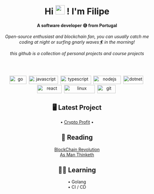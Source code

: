 <h1 align="center">Hi <img src="https://media.giphy.com/media/hvRJCLFzcasrR4ia7z/giphy.gif" width="30px"> ! I'm Filipe</h1>
<h4 align="center">A software developer 😅 from Portugal</h4>
  
<h6 align="center"> 
  Open-source enthusiast and blockchain fan, you can usually catch me coding at night or surfing gnarly waves🏄 in the morning! 
  
  this github is a collection of personal projects and course projects

</h6>

<br>

<p align="center"> 
  <img src="https://img.shields.io/badge/Go-00ADD8?style=for-the-badge&logo=go&logoColor=white" alt="go" width="55" height="27"/>&nbsp;
  <img src="https://img.shields.io/badge/JavaScript-F7DF1E?style=for-the-badge&logo=javascript&logoColor=black" alt="javascript" width="95" height="27"/>&nbsp;
  <img src="https://img.shields.io/badge/TypeScript-007ACC?style=for-the-badge&logo=typescript&logoColor=white" alt="typescript" width="100" height="27"/>&nbsp;
  <img src="https://img.shields.io/badge/Node.js-43853D?style=for-the-badge&logo=node.js&logoColor=white" alt="nodejs" width="90" height="27"/>&nbsp;
  <img src="https://img.shields.io/badge/.NET-5C2D91?style=for-the-badge&logo=.net&logoColor=white" alt="dotnet" width="65" height="27"/>&nbsp;
  <img src="https://img.shields.io/badge/React-20232A?style=for-the-badge&logo=react&logoColor=61DAFB" alt="react" width="80" height="27"/>&nbsp;
  <img src="https://img.shields.io/badge/Arch_Linux-1793D1?style=for-the-badge&logo=arch-linux&logoColor=white" alt="linux" width="100" height="27"/>&nbsp;
  <img src="https://img.shields.io/badge/git-C13416?style=for-the-badge&logo=git&logoColor=white" alt="git" width="60" height="27"/>&nbsp;
</p>

<h2 align="center">🖥️ Latest Project</h3>


<p align="center">
   • <a href="https://github.com/fcancelinha/crypto-profit">Crypto Profit</a> •
</p>


<h2 align="center">🔖 Reading </h3>

<p align="center">
   <a align="center" href="https://www.goodreads.com/book/show/25894041-blockchain-revolution">BlockChain Revolution</a> <br> 
     <a align="center" href="https://en.wikipedia.org/wiki/As_a_Man_Thinketh">As Man Thinketh</a>
</p>

<h2 align="center">👨‍💻 Learning </h3>

<p align="center">
    • Golang
  <br>
    • CI / CD
</p>
